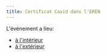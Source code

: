 ```yaml
---
title: Certificat Covid dans l'EREN
---
```



L'événement a lieu:

- [à l'intérieur](../interieur/)
- [à l'extérieur](../exterieur/)
